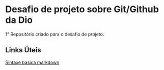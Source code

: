 # Desafio de projeto sobre Git/Github da Dio
1° Repositório criado para o desafio de projeto.

## Links Úteis
[Sintaxe basica markdown](https://www.markdownguide.org/basic-syntax/)
